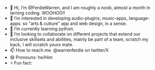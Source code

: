 - 👋 Hi, I’m @FerdieWarren, and I am roughly a noob, almost a month in larning coding. WOOHOO!!
- 👀 I’m interested in developing audio-plugins, music-apps, language-apps: so "arts & culture" app and web design, in a sense.
- 🌱 I’m currently learning python.
- 💞️ I’m looking to collaborate on different projects that extend our inclusive skillsets and abilities, mainly be part of a team, scratch my back, I will scratch yours mate.
- 📫 How to reach me. @warrenferdie on twitter/X
- 😄 Pronouns: he/Him
- ⚡ Fun fact: 

<!---
FerdieWarren/FerdieWarren is a ✨ special ✨ repository because its `README.md` (this file) appears on your GitHub profile.
You can click the Preview link to take a look at your changes.
--->

